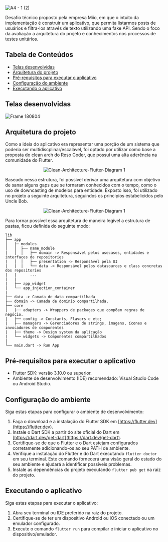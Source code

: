 
![A4 - 1 (2)](https://github.com/JulioRennan/miio_flutter_test/assets/57741609/2b20eba0-48aa-4106-a8d1-bda60b469fed)

Desafio técnico proposto pela empresa Miio, em que o intuito da implementação é construir um aplicativo, que permita listarmos posts de usuários e filtra-los através de texto utilizando uma fake API. Sendo o foco da avaliação a arquitetura do projeto e conhecimentos nos processos de testes unitários.

## Tabela de Conteúdos
  - [Telas desenvolvidas](#telas-desenvolvidas)
  - [Arquitetura do projeto](#arquitetura-do-projeto)
  - [Pré-requisitos para executar o aplicativo](#pré-requisitos-para-executar-o-aplicativo)
  - [Configuração do ambiente](#configuração-do-ambiente)
  - [Executando o aplicativo](#executando-o-aplicativo)

## Telas desenvolvidas

![Frame 180804](https://github.com/JulioRennan/miio_flutter_test/assets/57741609/d534fe5d-5dd1-4c67-91b5-b715b5997b79)

## Arquitetura do projeto

Como a ideia do aplicativo era representar uma porção de um sistema que poderia ser multidiscplinar/escalável, foi optado por utilizar como base a proposta do clean arch do Reso Coder, que possuí uma alta aderência na comunidade do Flutter.

<p align="center">
  <img src="https://github.com/JulioRennan/miio_flutter_test/assets/57741609/7ea3f647-e75c-41a2-ba39-330d5adf8984" alt="Clean-Architecture-Flutter-Diagram 1">
</p>

Baseado nessa estrutura, foi possível derivar uma arquitetura com objetivo de sanar alguns gaps que se tornaram conhecidos com o tempo, como o uso de downcasting de modelos para entidade. Exposto isso, foi utilizado no projeto a seguinte arquitetura, seguindos os principios estabelicidos pelo Uncle Bob.

<p align="center">
  <img src="https://github.com/JulioRennan/miio_flutter_test/assets/57741609/ec0957da-88d6-4b18-8ab8-c4c9f5eb8404" alt="Clean-Architecture-Flutter-Diagram 1">
</p>

Para tornar possível essa arquitetura de maneira legível a estrutura de pastas, ficou definida do seguinte modo:

 ```
lib
├── app
│   ├─ modules
│   │  ├── name_module
|   │  │   ├── domain -> Responsável pelos usecases, entidades e interfaces de repositories
|   │  │   ├── presentation -> Responsável pela UI
|   |  |   └── data -> Responsável pelos datasources e class concretas dos repositories
|   |      ...
|   |
|   ├── app_widget
|   └── app_injection_container
|
├── data -> Camada de data compartilhada
├── domain -> Camada de dominio compartilhada.
├── core
|   ├── adapters -> Wrappers de packages que compõem regras de negócio.
|   ├── config -> Constants, Flavors e etc;
|   ├── managers -> Gerenciadores de strings, imagens, ícones e invocadores de componentes
|   ├── theme -> Design system da aplicação
|   └── widgets -> Componentes compartilhados
|
└── main.dart -> Run App
```


## Pré-requisitos para executar o aplicativo

- Flutter SDK: versão 3.10.0 ou superior.
- Ambiente de desenvolvimento (IDE) recomendado: Visual Studio Code ou Android Studio.

## Configuração do ambiente

Siga estas etapas para configurar o ambiente de desenvolvimento:

1. Faça o download e a instalação do Flutter SDK em [https://flutter.dev](https://flutter.dev).
2. Instale o Dart SDK a partir do site oficial do Dart em [https://dart.dev/get-dart](https://dart.dev/get-dart).
3. Certifique-se de que o Flutter e o Dart estejam configurados corretamente adicionando-os ao seu PATH de ambiente.
4. Verifique a instalação do Flutter e do Dart executando `flutter doctor` em seu terminal. Este comando fornecerá uma visão geral do estado do seu ambiente e ajudará a identificar possíveis problemas.
5. Instale as dependências do projeto executando `flutter pub get` na raiz do projeto.

## Executando o aplicativo

Siga estas etapas para executar o aplicativo:

1. Abra seu terminal ou IDE preferido na raiz do projeto.
2. Certifique-se de ter um dispositivo Android ou iOS conectado ou um emulador configurado.
3. Execute o comando `flutter run` para compilar e iniciar o aplicativo no dispositivo/emulador.
